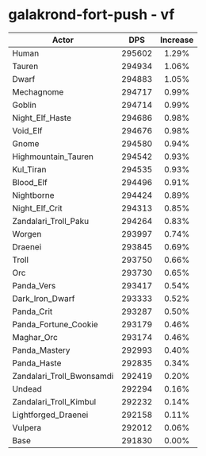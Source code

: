 # galakrond-fort-push - vf
| Actor | DPS | Increase |
|---|:---:|:---:|
|Human|295602|1.29%|
|Tauren|294934|1.06%|
|Dwarf|294883|1.05%|
|Mechagnome|294717|0.99%|
|Goblin|294714|0.99%|
|Night_Elf_Haste|294686|0.98%|
|Void_Elf|294676|0.98%|
|Gnome|294580|0.94%|
|Highmountain_Tauren|294542|0.93%|
|Kul_Tiran|294535|0.93%|
|Blood_Elf|294496|0.91%|
|Nightborne|294424|0.89%|
|Night_Elf_Crit|294313|0.85%|
|Zandalari_Troll_Paku|294264|0.83%|
|Worgen|293997|0.74%|
|Draenei|293845|0.69%|
|Troll|293750|0.66%|
|Orc|293730|0.65%|
|Panda_Vers|293417|0.54%|
|Dark_Iron_Dwarf|293333|0.52%|
|Panda_Crit|293287|0.50%|
|Panda_Fortune_Cookie|293179|0.46%|
|Maghar_Orc|293174|0.46%|
|Panda_Mastery|292993|0.40%|
|Panda_Haste|292835|0.34%|
|Zandalari_Troll_Bwonsamdi|292419|0.20%|
|Undead|292294|0.16%|
|Zandalari_Troll_Kimbul|292232|0.14%|
|Lightforged_Draenei|292158|0.11%|
|Vulpera|292012|0.06%|
|Base|291830|0.00%|
